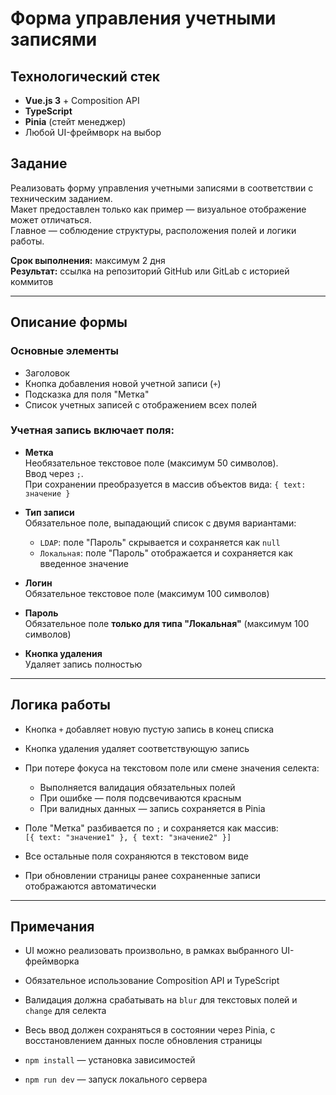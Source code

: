 # Форма управления учетными записями

## Технологический стек

- **Vue.js 3** + Composition API  
- **TypeScript**  
- **Pinia** (стейт менеджер)  
- Любой UI-фреймворк на выбор  

## Задание

Реализовать форму управления учетными записями в соответствии с техническим заданием.  
Макет предоставлен только как пример — визуальное отображение может отличаться.  
Главное — соблюдение структуры, расположения полей и логики работы.

**Срок выполнения:** максимум 2 дня  
**Результат:** ссылка на репозиторий GitHub или GitLab с историей коммитов

---

## Описание формы

### Основные элементы

- Заголовок
- Кнопка добавления новой учетной записи (`+`)
- Подсказка для поля "Метка"
- Список учетных записей с отображением всех полей

### Учетная запись включает поля:

- **Метка**  
  Необязательное текстовое поле (максимум 50 символов).  
  Ввод через `;`.  
  При сохранении преобразуется в массив объектов вида: `{ text: значение }`

- **Тип записи**  
  Обязательное поле, выпадающий список с двумя вариантами:  
  - `LDAP`: поле "Пароль" скрывается и сохраняется как `null`  
  - `Локальная`: поле "Пароль" отображается и сохраняется как введенное значение

- **Логин**  
  Обязательное текстовое поле (максимум 100 символов)

- **Пароль**  
  Обязательное поле **только для типа "Локальная"** (максимум 100 символов)

- **Кнопка удаления**  
  Удаляет запись полностью

---

## Логика работы

- Кнопка `+` добавляет новую пустую запись в конец списка
- Кнопка удаления удаляет соответствующую запись
- При потере фокуса на текстовом поле или смене значения селекта:
  - Выполняется валидация обязательных полей
  - При ошибке — поля подсвечиваются красным
  - При валидных данных — запись сохраняется в Pinia

- Поле "Метка" разбивается по `;` и сохраняется как массив:  
  `[{ text: "значение1" }, { text: "значение2" }]`

- Все остальные поля сохраняются в текстовом виде
- При обновлении страницы ранее сохраненные записи отображаются автоматически

---

## Примечания

- UI можно реализовать произвольно, в рамках выбранного UI-фреймворка
- Обязательное использование Composition API и TypeScript
- Валидация должна срабатывать на `blur` для текстовых полей и `change` для селекта
- Весь ввод должен сохраняться в состоянии через Pinia, с восстановлением данных после обновления страницы


- `npm install` — установка зависимостей  
- `npm run dev` — запуск локального сервера 
